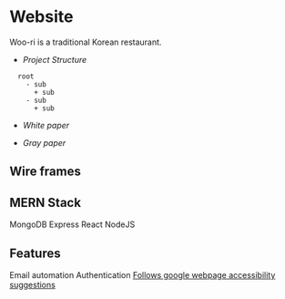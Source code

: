 
# Website
Woo-ri is a traditional Korean restaurant.

- *Project Structure*
```
  root
    - sub
      + sub
    - sub
      + sub

```

- *White paper*

- *Gray paper*


## Wire frames


## MERN Stack
MongoDB
Express
React
NodeJS

## Features 
Email automation 
Authentication 
[Follows google webpage accessibility suggestions](https://support.google.com/sites/answer/7529116?hl=en)
